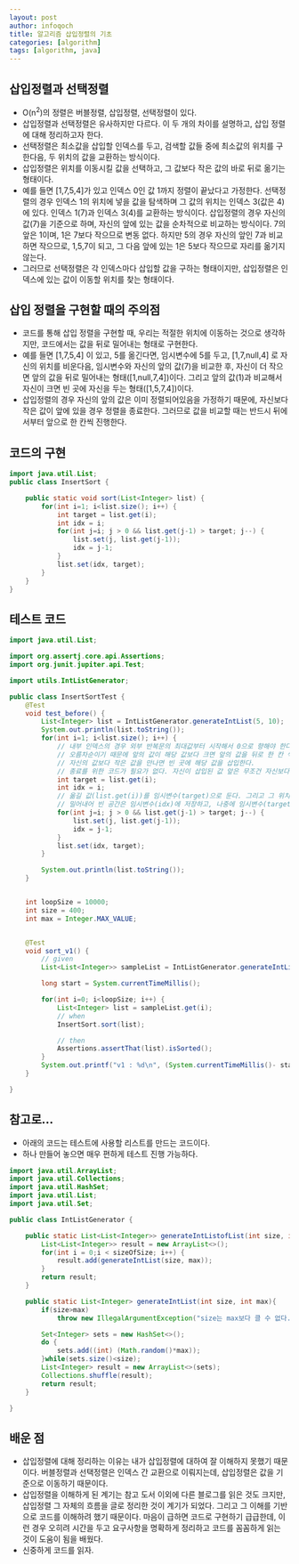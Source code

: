 ```yaml
---
layout: post
author: infoqoch
title: 알고리즘 삽입정렬의 기초 
categories: [algorithm]
tags: [algorithm, java]
---
```


## 삽입정렬과 선택정렬
- O(n<sup>2</sup>)의 정렬은 버블정렬, 삽입정렬, 선택정렬이 있다. 
- 삽입정렬과 선택정렬은 유사하지만 다르다. 이 두 개의 차이를 설명하고, 삽입 정렬에 대해 정리하고자 한다. 
- 선택정렬은 최소값을 삽입할 인덱스를 두고, 검색할 값들 중에 최소값의 위치를 구한다음, 두 위치의 값을 교환하는 방식이다. 
- 삽입정렬은 위치를 이동시킬 값을 선택하고, 그 값보다 작은 값의 바로 뒤로 옮기는 형태이다. 
- 예를 들면 [1,7,5,4]가 있고 인덱스 0인 값 1까지 정렬이 끝났다고 가정한다. 선택정렬의 경우 인덱스 1의 위치에 넣을 값을 탐색하며 그 값의 위치는 인덱스 3(값은 4)에 있다. 인덱스 1(7)과 인덱스 3(4)를 교환하는 방식이다. 삽입정렬의 경우 자신의 값(7)을 기준으로 하며, 자신의 앞에 있는 값을 순차적으로 비교하는 방식이다. 7의 앞은 1이며, 1은 7보다 작으므로 변동 없다. 하지만 5의 경우 자신의 앞인 7과 비교하면 작으므로, 1,5,7이 되고, 그 다음 앞에 있는 1은 5보다 작으므로 자리를 옮기지 않는다. 
- 그러므로 선택정렬은 각 인덱스마다 삽입할 값을 구하는 형태이지만, 삽입정렬은 인덱스에 있는 값이 이동할 위치를 찾는 형태이다.

## 삽입 정렬을 구현할 때의 주의점
- 코드를 통해 삽입 정렬을 구현할 때, 우리는 적절한 위치에 이동하는 것으로 생각하지만, 코드에서는 값을 뒤로 밀어내는 형태로 구현한다. 
- 예를 들면 [1,7,5,4] 이 있고, 5를 옮긴다면, 임시변수에 5를 두고, [1,7,null,4] 로 자신의 위치를 비운다음, 임시변수와 자신의 앞의 값(7)을 비교한 후, 자신이 더 작으면 앞의 값을 뒤로 밀어내는 형태([1,null,7,4])이다. 그리고 앞의 값(1)과 비교해서 자신이 크면 빈 곳에 자신을 두는 형태([1,5,7,4])이다. 
- 삽입정렬의 경우 자신의 앞의 값은 이미 정렬되어있음을 가정하기 때문에, 자신보다 작은 값이 앞에 있을 경우 정렬을 종료한다. 그러므로 값을 비교할 때는 반드시 뒤에서부터 앞으로 한 칸씩 진행한다. 

## 코드의 구현

```java
import java.util.List;
public class InsertSort {

	public static void sort(List<Integer> list) {
		for(int i=1; i<list.size(); i++) {
			int target = list.get(i);
			int idx = i;
			for(int j=i; j > 0 && list.get(j-1) > target; j--) {
				list.set(j, list.get(j-1));
				idx = j-1;
			}
			list.set(idx, target);
		}
	}
}
```

## 테스트 코드

```java
import java.util.List;

import org.assertj.core.api.Assertions;
import org.junit.jupiter.api.Test;

import utils.IntListGenerator;

public class InsertSortTest {
	@Test
	void test_before() {
		List<Integer> list = IntListGenerator.generateIntList(5, 10); 
		System.out.println(list.toString());
		for(int i=1; i<list.size(); i++) {
			// 내부 인덱스의 경우 외부 반복문의 최대값부터 시작해서 0으로 향해야 한다. (정확하게는 1까지 탐색한다. 자신(1이면)과 자신의 앞의 것(0이다)과 비교하기 때문이다.
			// 오름차순이기 때문에 앞의 값이 해당 값보다 크면 앞의 값을 뒤로 한 칸 씩 옮긴다.
			// 자신의 값보다 작은 값을 만나면 빈 곳에 해당 값을 삽입한다.
			// 종료를 위한 코드가 필요가 없다. 자신이 삽입된 값 앞은 무조건 자신보다 작고, 정렬되어 있음을 보장하기 때문이다.
			int target = list.get(i);
			int idx = i;
			// 옮길 값(list.get(i))를 임시변수(target)으로 둔다. 그리고 그 위치를 기준으로 앞으로 한 칸 씩(j--) 비교한다. 그리고 앞의 값이 자신보다 크면 뒤로 한 칸 밀어낸다(list.set(j, list.get(j-1))).
			// 밀어내어 빈 공간은 임시변수(idx)에 저장하고, 나중에 임시변수(target)의 값을 해당 위치에 삽입한다. 
			for(int j=i; j > 0 && list.get(j-1) > target; j--) {
				list.set(j, list.get(j-1));
				idx = j-1;
			}
			list.set(idx, target);
		}

		System.out.println(list.toString());
	}


	int loopSize = 10000;
	int size = 400;
	int max = Integer.MAX_VALUE;


	@Test
	void sort_v1() {
		// given
		List<List<Integer>> sampleList = IntListGenerator.generateIntListofList(size, max, loopSize);

		long start = System.currentTimeMillis();

		for(int i=0; i<loopSize; i++) {
			List<Integer> list = sampleList.get(i);
			// when
			InsertSort.sort(list);

			// then
			Assertions.assertThat(list).isSorted();
		}
		System.out.printf("v1 : %d\n", (System.currentTimeMillis()- start));
	}

}

```

## 참고로...
- 아래의 코드는 테스트에 사용할 리스트를 만드는 코드이다. 
- 하나 만들어 놓으면 매우 편하게 테스트 진행 가능하다.

```java
import java.util.ArrayList;
import java.util.Collections;
import java.util.HashSet;
import java.util.List;
import java.util.Set;

public class IntListGenerator {

	public static List<List<Integer>> generateIntListofList(int size, int max, int sizeOfSize){
		List<List<Integer>> result = new ArrayList<>();
		for(int i = 0;i < sizeOfSize; i++) {
			result.add(generateIntList(size, max));
		}
		return result;
	}

	public static List<Integer> generateIntList(int size, int max){
		if(size>max)
			throw new IllegalArgumentException("size는 max보다 클 수 없다.");

		Set<Integer> sets = new HashSet<>();
		do {
			sets.add((int) (Math.random()*max));
		}while(sets.size()<size);
		List<Integer> result = new ArrayList<>(sets);
		Collections.shuffle(result);
		return result;
	}

}
```


## 배운 점
- 삽입정렬에 대해 정리하는 이유는 내가 삽입정렬에 대하여 잘 이해하지 못했기 때문이다. 버블정렬과 선택정렬은 인덱스 간 교환으로 이뤄지는데, 삽입정렬은 값을 기준으로 이동하기 때문이다. 
- 삽입정렬을 이해하게 된 계기는 참고 도서 이외에 다른 블로그를 읽은 것도 크지만, 삽입정렬 그 자체의 흐름을 글로 정리한 것이 계기가 되었다. 그리고 그 이해를 기반으로 코드를 이해하려 했기 때문이다. 마음이 급하면 코드로 구현하기 급급한데, 이런 경우 오히려 시간을 두고 요구사항을 명확하게 정리하고 코드를 꼼꼼하게 읽는 것이 도움이 됨을 배웠다. 
- 신중하게 코드를 읽자.